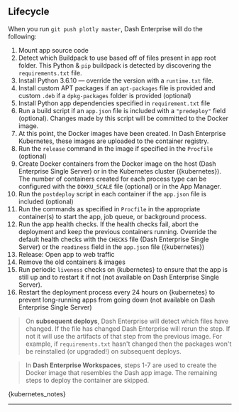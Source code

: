 ## Lifecycle

When you run `git push plotly master`, Dash Enterprise will do the following:

1. Mount app source code
2. Detect which Buildpack to use based off of files present in app root folder. 
This Python & `pip` buildpack is detected by discovering the `requirements.txt` 
file.
3. Install Python 3.6.10 — override the version with a `runtime.txt` file. 
4. Install custom APT packages if an `apt-packages` file is provided and custom `.deb` if a `dpkg-packages` folder is provided (optional)
5. Install Python app dependencies specified in `requirement.txt` file
6. Run a build script if an `app.json` file is included with a `"predeploy"` 
field (optional). Changes made by this script will be committed to the Docker 
image.
7. At this point, the Docker images have been created. In Dash Enterprise 
Kubernetes, these images are uploaded to the container registry.
8. Run the `release` command in the image if specified in the `Procfile` (optional)
9. Create Docker containers from the Docker image on the host (Dash Enterprise 
Single Server) or in the Kubernetes cluster ({kubernetes}).
The number of containers created for each process type can be configured with 
the `DOKKU_SCALE` file (optional) or in the App Manager.
10. Run the `postdeploy` script in each container if the `app.json` file is 
included (optional)
11. Run the commands as specified in `Procfile` in the appropriate container(s) to start the app, job queue, or background process.
12. Run the app health checks. If the health checks fail, abort the deployment and 
keep the previous containers running. Override the default health checks with 
the `CHECKS` file (Dash Enterprise Single Server) or the `readiness` field in 
the `app.json` file ({kubernetes})
13. Release: Open app to web traffic
14. Remove the old containers & images
15. Run periodic `liveness` checks on {kubernetes} to ensure that 
the app is still up and to restart it if not (not available on Dash Enterprise 
Single Server).
16. Restart the deployment process every 24 hours on {kubernetes} to 
prevent long-running apps from going down (not available on Dash Enterprise Single Server)


> On **subsequent deploys**, Dash Enterprise will detect which files have changed. If the file has
> changed Dash Enterprise will rerun the step. If not it will use the artifacts of that step from the previous image.
> For example, if `requirements.txt` hasn't changed then the packages won't be reinstalled (or upgraded!) on subsequent deploys.


> In **Dash Enterprise Workspaces**, steps 1-7 are used to create the Docker image that 
> resembles the Dash app image.  The remaining steps to deploy the container are skipped.


{kubernetes_notes}

---

